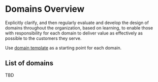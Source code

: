 # Domains Overview

Explicitly clarify, and then regularly evaluate and develop the design of domains throughout the organization, based on learning, to enable those with responsibility for each domain to deliver value as effectively as possible to the customers they serve.

Use [domain template](./_template.md) as a starting point for each domain.

## List of domains

TBD
